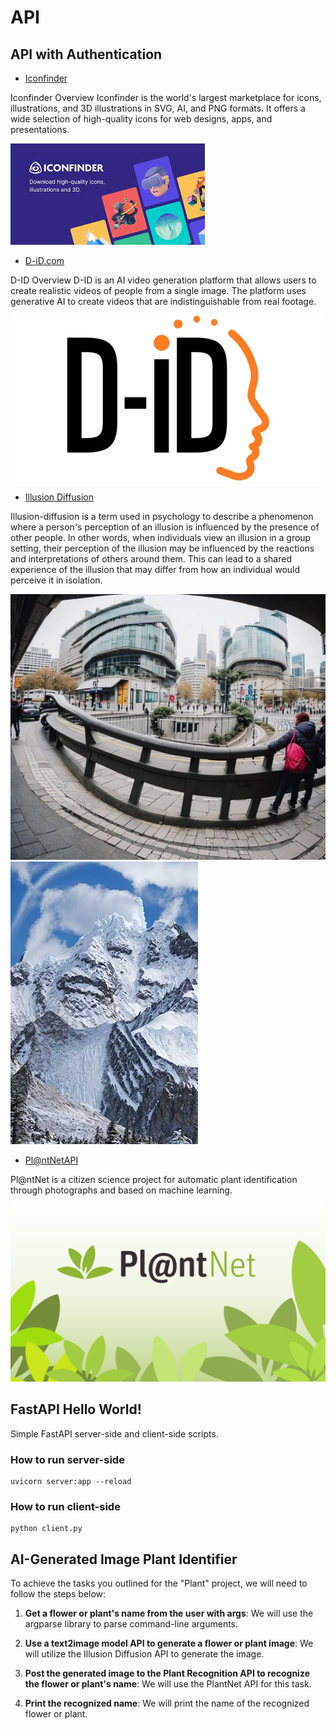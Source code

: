 
# API

## API with Authentication


- [Iconfinder](https://developer.iconfinder.com/reference/overview-1)

 Iconfinder Overview Iconfinder is the world's largest marketplace for icons, illustrations, and 3D illustrations in SVG, AI, and PNG formats. It offers a wide selection of high-quality icons for web designs, apps, and presentations.

![alt text](assents/download.jpeg)

- [D-iD.com](https://docs.d-id.com/reference/overview-2)

D-ID Overview D-ID is an AI video generation platform that allows users to create realistic videos of people from a single image. The platform uses generative AI to create videos that are indistinguishable from real footage.

![alt text](assents/d-id.png)

- [Illusion Diffusion](https://fal.ai/models/illusion-diffusion/api)

Illusion-diffusion is a term used in psychology to describe a phenomenon where a person's perception of an illusion is influenced by the presence of other people. In other words, when individuals view an illusion in a group setting, their perception of the illusion may be influenced by the reactions and interpretations of others around them. This can lead to a shared experience of the illusion that may differ from how an individual would perceive it in isolation.

![alt text](assents/ai-trollface.jpg)![alt text](assents/example3.jpg)



- [Pl@ntNetAPI](https://my.plantnet.org/doc/openapi)

Pl@ntNet is a citizen science project for automatic plant identification through photographs and based on machine learning.

![alt text](assents/plant.png)

## FastAPI Hello World!
Simple FastAPI server-side and client-side scripts.

### How to run server-side

```
uvicorn server:app --reload
```

### How to run client-side

```
python client.py
```


## AI-Generated Image Plant Identifier

To achieve the tasks you outlined for the "Plant" project, we will need to follow the steps below:

1. **Get a flower or plant's name from the user with args**: We will use the argparse library to parse command-line arguments.

2. **Use a text2image model API to generate a flower or plant image**: We will utilize the Illusion Diffusion API to generate the image.

3. **Post the generated image to the Plant Recognition API to recognize the flower or plant's name**: We will use the PlantNet API for this task.

4. **Print the recognized name**: We will print the name of the recognized flower or plant.


